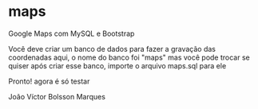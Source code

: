# maps
Google Maps com MySQL e Bootstrap

Você deve criar um banco de dados para fazer a gravação das coordenadas
aqui, o nome do banco foi "maps" mas você pode trocar se quiser
após criar esse banco, importe o arquivo maps.sql para ele

Pronto! agora é só testar

João Víctor Bolsson Marques
